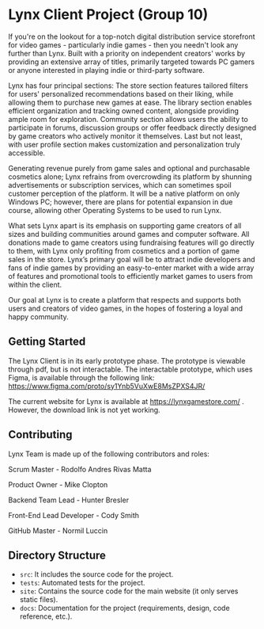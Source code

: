 # Lynx Client Project (Group 10)
If you're on the lookout for a top-notch digital distribution service storefront for video games - particularly indie games - then you needn't look any further than Lynx. Built with a priority on independent creators' works by providing an extensive array of titles, primarily targeted towards PC gamers or anyone interested in playing indie or third-party software. 

Lynx has four principal sections: The store section features tailored filters for users' personalized recommendations based on their liking, while allowing them to purchase new games at ease. The library section enables efficient organization and tracking owned content, alongside providing ample room for exploration. Community section allows users the ability to participate in forums, discussion groups or offer feedback directly designed by game creators who actively monitor it themselves. Last but not least, with user profile section makes customization and personalization truly accessible. 

Generating revenue purely from game sales and optional and purchasable cosmetics alone; Lynx refrains from overcrowding its platform by shunning advertisements or subscription services, which can sometimes spoil customer perception of the platform. It will be a native platform on only Windows PC; however, there are plans for potential expansion in due course, allowing other Operating Systems to be used to run Lynx. 

What sets Lynx apart is its emphasis on supporting game creators of all sizes and building communities around games and computer software. All donations made to game creators using fundraising features will go directly to them, with Lynx only profiting from cosmetics and a portion of game sales in the store. Lynx’s primary goal will be to attract indie developers and fans of indie games by providing an easy-to-enter market with a wide array of features and promotional tools to efficiently market games to users from within the client.

Our goal at Lynx is to create a platform that respects and supports both users and creators of video games, in the hopes of fostering a loyal and happy community.


## Getting Started
The Lynx Client is in its early prototype phase. The prototype is viewable through pdf, but is not interactable. The interactable prototype, which uses Figma, is available through the following link: https://www.figma.com/proto/sy1Ynb5VuXwE8MsZPXS4JR/

The current website for Lynx is available at https://lynxgamestore.com/ . However, the download link is not yet working.

## Contributing

Lynx Team is made up of the following contributors and roles:

Scrum Master - Rodolfo Andres Rivas Matta

Product Owner - Mike Clopton

Backend Team Lead - Hunter Bresler

Front-End Lead Developer - Cody Smith

GitHub Master - Normil Luccin

## Directory Structure
* `src`: It includes the source code for the project.
* `tests`: Automated tests for the project.
* `site`: Contains the source code for the main website (it only serves static files).
* `docs`: Documentation for the project (requirements, design, code reference, etc.).
